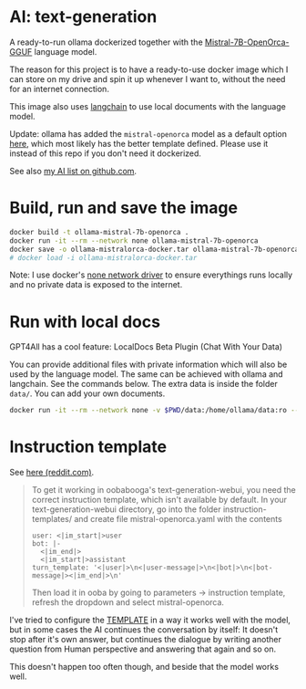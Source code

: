 # AI: text-generation

A ready-to-run ollama dockerized together with the [Mistral-7B-OpenOrca-GGUF](https://huggingface.co/TheBloke/Mistral-7B-OpenOrca-GGUF) language model.

The reason for this project is to have a ready-to-use docker image which I can store on my drive and spin it up whenever I want to,
without the need for an internet connection.

This image also uses [langchain](https://www.langchain.com/) to use local documents with the language model.

Update: ollama has added the `mistral-openorca` model as a default option [here](https://ollama.ai/library/mistral-openorca),
which most likely has the better template defined.
Please use it instead of this repo if you don't need it dockerized.

See also [my AI list on github.com](https://github.com/stars/andreas-mausch/lists/ai).

# Build, run and save the image

```bash
docker build -t ollama-mistral-7b-openorca .
docker run -it --rm --network none ollama-mistral-7b-openorca
docker save -o ollama-mistralorca-docker.tar ollama-mistral-7b-openorca
# docker load -i ollama-mistralorca-docker.tar
```

Note: I use docker's [none network driver](https://docs.docker.com/network/drivers/none/) to ensure everythings runs locally and no private data is exposed to the internet.

# Run with local docs

GPT4All has a cool feature: LocalDocs Beta Plugin (Chat With Your Data)

You can provide additional files with private information which will also be used by the language model.
The same can be achieved with ollama and langchain. See the commands below.
The extra data is inside the folder `data/`. You can add your own documents.

```bash
docker run -it --rm --network none -v $PWD/data:/home/ollama/data:ro --entrypoint bash ollama-mistral-7b-openorca -c 'source venv/bin/activate && ./start-server.sh && python ollama-with-local-docs.py'
```

# Instruction template

See [here (reddit.com)](https://www.reddit.com/r/LocalLLaMA/comments/16y5nq8/comment/k388mwb/).

> To get it working in oobabooga's text-generation-webui, you need the correct instruction template, which isn't available by default. In your text-generation-webui directory, go into the folder instruction-templates/ and create file mistral-openorca.yaml with the contents
>
> ```
> user: <|im_start|>user
> bot: |-
>   <|im_end|>
>   <|im_start|>assistant
> turn_template: '<|user|>\n<|user-message|>\n<|bot|>\n<|bot-message|><|im_end|>\n'
> ```
>
> Then load it in ooba by going to parameters -> instruction template, refresh the dropdown and select mistral-openorca. 

I've tried to configure the [TEMPLATE](https://github.com/jmorganca/ollama/blob/main/docs/modelfile.md#template)
in a way it works well with the model, but in some cases the AI continues the conversation by itself:
It doesn't stop after it's own answer, but continues the dialogue by writing another question from Human perspective and answering that again and so on.

This doesn't happen too often though, and beside that the model works well.
